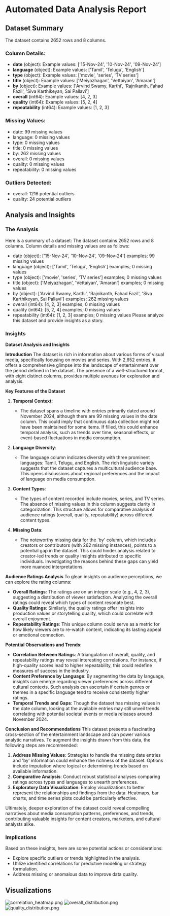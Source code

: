 # Automated Data Analysis Report

## Dataset Summary
The dataset contains 2652 rows and 8 columns.

### Column Details:
- **date** (object): Example values: ['15-Nov-24', '10-Nov-24', '09-Nov-24']
- **language** (object): Example values: ['Tamil', 'Telugu', 'English']
- **type** (object): Example values: ['movie', 'series', 'TV series']
- **title** (object): Example values: ['Meiyazhagan', 'Vettaiyan', 'Amaran']
- **by** (object): Example values: ['Arvind Swamy, Karthi', 'Rajnikanth, Fahad Fazil', 'Siva Karthikeyan, Sai Pallavi']
- **overall** (int64): Example values: [4, 2, 3]
- **quality** (int64): Example values: [5, 2, 4]
- **repeatability** (int64): Example values: [1, 2, 3]

### Missing Values:
- date: 99 missing values
- language: 0 missing values
- type: 0 missing values
- title: 0 missing values
- by: 262 missing values
- overall: 0 missing values
- quality: 0 missing values
- repeatability: 0 missing values

### Outliers Detected:
- overall: 1216 potential outliers
- quality: 24 potential outliers

## Analysis and Insights
### The Analysis
Here is a summary of a dataset:
The dataset contains 2652 rows and 8 columns.
Column details and missing values are as follows:
- date (object): ['15-Nov-24', '10-Nov-24', '09-Nov-24'] examples; 99 missing values
- language (object): ['Tamil', 'Telugu', 'English'] examples; 0 missing values
- type (object): ['movie', 'series', 'TV series'] examples; 0 missing values
- title (object): ['Meiyazhagan', 'Vettaiyan', 'Amaran'] examples; 0 missing values
- by (object): ['Arvind Swamy, Karthi', 'Rajnikanth, Fahad Fazil', 'Siva Karthikeyan, Sai Pallavi'] examples; 262 missing values
- overall (int64): [4, 2, 3] examples; 0 missing values
- quality (int64): [5, 2, 4] examples; 0 missing values
- repeatability (int64): [1, 2, 3] examples; 0 missing values
Please analyze this dataset and provide insights as a story.

### Insights
**Dataset Analysis and Insights**

**Introduction**
The dataset is rich in information about various forms of visual media, specifically focusing on movies and series. With 2,652 entries, it offers a comprehensive glimpse into the landscape of entertainment over the period defined in the dataset. The presence of a well-structured format, with eight distinct columns, provides multiple avenues for exploration and analysis.

**Key Features of the Dataset**
1. **Temporal Context**:
   - The dataset spans a timeline with entries primarily dated around November 2024, although there are 99 missing values in the date column. This could imply that continuous data collection might not have been maintained for some items. If filled, this could enhance temporal analysis, such as trends over time, seasonal effects, or event-based fluctuations in media consumption.

2. **Language Diversity**:
   - The language column indicates diversity with three prominent languages: Tamil, Telugu, and English. The rich linguistic variety suggests that the dataset captures a multicultural audience base. This opens discussions about regional preferences and the impact of language on media consumption. 

3. **Content Types**:
   - The types of content recorded include movies, series, and TV series. The absence of missing values in this column suggests clarity in categorization. This structure allows for comparative analysis of audience ratings (overall, quality, repeatability) across different content types. 

4. **Missing Data**:
   - The noteworthy missing data for the 'by' column, which includes creators or contributors (with 262 missing instances), points to a potential gap in the dataset. This could hinder analysis related to creator-led trends or quality insights attributed to specific individuals. Investigating the reasons behind these gaps can yield more nuanced interpretations.

**Audience Ratings Analysis**
To glean insights on audience perceptions, we can explore the rating columns:
- **Overall Ratings**: The ratings are on an integer scale (e.g., 4, 2, 3), suggesting a distribution of viewer satisfaction. Analyzing the overall ratings could reveal which types of content resonate best.
- **Quality Ratings**: Similarly, the quality ratings offer insights into production values or storytelling quality, which could correlate with overall enjoyment.
- **Repeatability Ratings**: This unique column could serve as a metric for how likely viewers are to re-watch content, indicating its lasting appeal or emotional connection.

**Potential Observations and Trends**:
- **Correlation Between Ratings**: A triangulation of overall, quality, and repeatability ratings may reveal interesting correlations. For instance, if high-quality scores lead to higher repeatability, this could redefine measures of success in the industry.
- **Content Preference by Language**: By segmenting the data by language, insights can emerge regarding viewer preferences across different cultural contexts. Such analysis can ascertain if certain genres or themes in a specific language tend to receive consistently higher ratings.
- **Temporal Trends and Gaps**: Though the dataset has missing values in the date column, looking at the available entries may still unveil trends correlating with potential societal events or media releases around November 2024. 

**Conclusion and Recommendations**
This dataset presents a fascinating cross-section of the entertainment landscape and can power various analytic narratives. To augment the insights drawn from this data, the following steps are recommended:
1. **Address Missing Values**: Strategies to handle the missing date entries and 'by' information could enhance the richness of the dataset. Options include imputation where logical or determining trends based on available information.
2. **Comparative Analysis**: Conduct robust statistical analyses comparing ratings across types and languages to unearth preferences.
3. **Exploratory Data Visualization**: Employ visualizations to better represent the relationships and findings from the data. Heatmaps, bar charts, and time series plots could be particularly effective.

Ultimately, deeper exploration of the dataset could reveal compelling narratives about media consumption patterns, preferences, and trends, contributing valuable insights for content creators, marketers, and cultural analysts alike.

### Implications
Based on these insights, here are some potential actions or considerations:
- Explore specific outliers or trends highlighted in the analysis.
- Utilize identified correlations for predictive modeling or strategy formulation.
- Address missing or anomalous data to improve data quality.


## Visualizations
![correlation_heatmap.png](correlation_heatmap.png)
![overall_distribution.png](overall_distribution.png)
![quality_distribution.png](quality_distribution.png)
